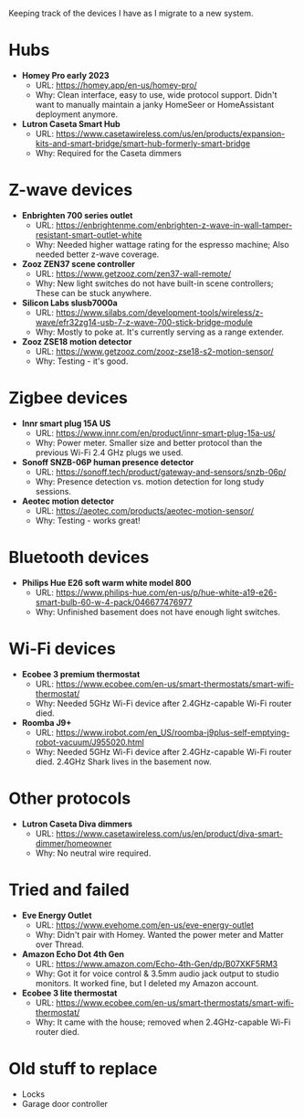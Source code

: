 Keeping track of the devices I have as I migrate to a new system.

# Hubs
- **Homey Pro early 2023**
  - URL: https://homey.app/en-us/homey-pro/
  - Why: Clean interface, easy to use, wide protocol support. Didn't want to manually maintain a janky HomeSeer or HomeAssistant deployment anymore.
- **Lutron Caseta Smart Hub**
  - URL: https://www.casetawireless.com/us/en/products/expansion-kits-and-smart-bridge/smart-hub-formerly-smart-bridge
  - Why: Required for the Caseta dimmers

# Z-wave devices
- **Enbrighten 700 series outlet**
  - URL: https://enbrightenme.com/enbrighten-z-wave-in-wall-tamper-resistant-smart-outlet-white
  - Why: Needed higher wattage rating for the espresso machine; Also needed better z-wave coverage.
- **Zooz ZEN37 scene controller**
  - URL: https://www.getzooz.com/zen37-wall-remote/
  - Why: New light switches do not have built-in scene controllers; These can be stuck anywhere.
- **Silicon Labs slusb7000a**
  - URL: https://www.silabs.com/development-tools/wireless/z-wave/efr32zg14-usb-7-z-wave-700-stick-bridge-module
  - Why: Mostly to poke at. It's currently serving as a range extender.
- **Zooz ZSE18 motion detector**
  - URL: https://www.getzooz.com/zooz-zse18-s2-motion-sensor/
  - Why: Testing - it's good.

# Zigbee devices
- **Innr smart plug 15A US**
  - URL: https://www.innr.com/en/product/innr-smart-plug-15a-us/
  - Why: Power meter. Smaller size and better protocol than the previous Wi-Fi 2.4 GHz plugs we used.
- **Sonoff SNZB-06P human presence detector**
  - URL: https://sonoff.tech/product/gateway-and-sensors/snzb-06p/
  - Why: Presence detection vs. motion detection for long study sessions.
- **Aeotec motion detector**
  - URL: https://aeotec.com/products/aeotec-motion-sensor/
  - Why: Testing - works great!

# Bluetooth devices
- **Philips Hue E26 soft warm white model 800**
  - URL: https://www.philips-hue.com/en-us/p/hue-white-a19-e26-smart-bulb-60-w-4-pack/046677476977
  - Why: Unfinished basement does not have enough light switches.

# Wi-Fi devices
- **Ecobee 3 premium thermostat**
  - URL: https://www.ecobee.com/en-us/smart-thermostats/smart-wifi-thermostat/
  - Why: Needed 5GHz Wi-Fi device after 2.4GHz-capable Wi-Fi router died.
- **Roomba J9+**
  - URL: https://www.irobot.com/en_US/roomba-j9plus-self-emptying-robot-vacuum/J955020.html
  - Why: Needed 5GHz Wi-Fi device after 2.4GHz-capable Wi-Fi router died. 2.4GHz Shark lives in the basement now.

# Other protocols
- **Lutron Caseta Diva dimmers**
  - URL: https://www.casetawireless.com/us/en/product/diva-smart-dimmer/homeowner
  - Why: No neutral wire required.
 
# Tried and failed
- **Eve Energy Outlet**
  - URL: https://www.evehome.com/en-us/eve-energy-outlet
  - Why: Didn't pair with Homey. Wanted the power meter and Matter over Thread.
- **Amazon Echo Dot 4th Gen**
  - URL: https://www.amazon.com/Echo-4th-Gen/dp/B07XKF5RM3
  - Why: Got it for voice control & 3.5mm audio jack output to studio monitors. It worked fine, but I deleted my Amazon account.
- **Ecobee 3 lite thermostat**
  - URL: https://www.ecobee.com/en-us/smart-thermostats/smart-wifi-thermostat/
  - Why: It came with the house; removed when 2.4GHz-capable Wi-Fi router died.
 
# Old stuff to replace
- Locks
- Garage door controller
